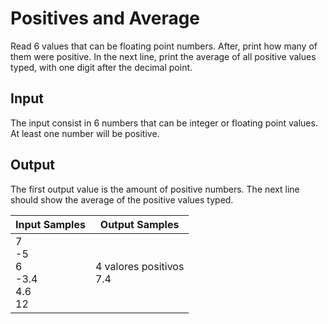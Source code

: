 # Positives and Average
Read 6 values that can be floating point numbers. After, print how many of them were positive. In the next line, print the average of all positive values typed, with one digit after the decimal point.

## Input
The input consist in 6 numbers that can be integer or floating point values. At least one number will be positive.

## Output
The first output value is the amount of positive numbers. The next line should show the average of the positive values ​typed.

|              Input Samples             |        Output Samples       |
|----------------------------------------|-----------------------------|
| 7<br> -5<br> 6<br> -3.4<br> 4.6<br> 12 | 4 valores positivos<br> 7.4 |